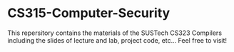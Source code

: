 # CS315-Computer-Security
This repersitory contains the materials of the SUSTech CS323 Compilers including the slides of lecture and lab, project code, etc... Feel free to visit!
